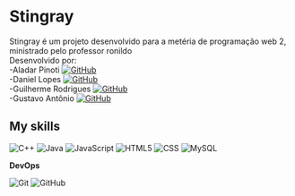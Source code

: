 <h1 color="purple">Stingray</h1>
<p>
  Stingray é um projeto desenvolvido para a metéria de programação web 2, ministrado pelo professor ronildo
<br>
Desenvolvido por:
<br>-Aladar Pinoti <a href="https://github.com/GuilhermeRodrigues2201"> <img src="https://img.shields.io/badge/-Git-333333?style=flat&logo=github" alt="GitHub"></a>
<br>-Daniel Lopes <a href="https://github.com/GuilhermeRodrigues2201"> <img src="https://img.shields.io/badge/-Git-333333?style=flat&logo=github" alt="GitHub"></a>
<br>-Guilherme Rodrigues <a href="https://github.com/GuilhermeRodrigues2201"> <img src="https://img.shields.io/badge/-Git-333333?style=flat&logo=github" alt="GitHub"></a>
<br>-Gustavo Antônio <a href="https://github.com/GuilhermeRodrigues2201"> <img src="https://img.shields.io/badge/-Git-333333?style=flat&logo=github" alt="GitHub"></a>
  
</p>

## My skills

![C++](https://img.shields.io/badge/-C++-333333?style=flat&logo=C%2B%2B&logoColor=00599C)
![Java](https://img.shields.io/badge/-Java-333333?style=flat&logo=Java&logoColor=007396)
![JavaScript](https://img.shields.io/badge/-JavaScript-333333?style=flat&logo=javascript)
![HTML5](https://img.shields.io/badge/-HTML5-333333?style=flat&logo=HTML5)
![CSS](https://img.shields.io/badge/-CSS-333333?style=flat&logo=CSS3&logoColor=1572B6)
![MySQL](https://img.shields.io/badge/-MySQL-333333?style=flat&logo=mysql)

**DevOps**

![Git](https://img.shields.io/badge/-Git-333333?style=flat&logo=git)
![GitHub](https://img.shields.io/badge/-GitHub-333333?style=flat&logo=github)

